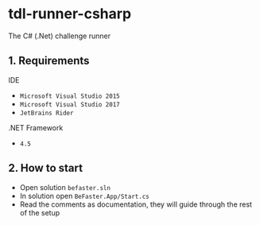 # tdl-runner-csharp

The C# (.Net) challenge runner

## 1. Requirements

IDE
- `Microsoft Visual Studio 2015`
- `Microsoft Visual Studio 2017`
- `JetBrains Rider`

.NET Framework
- `4.5`

## 2. How to start

- Open solution `befaster.sln`
- In solution open `BeFaster.App/Start.cs`
- Read the comments as documentation, they will guide through the rest of the setup
